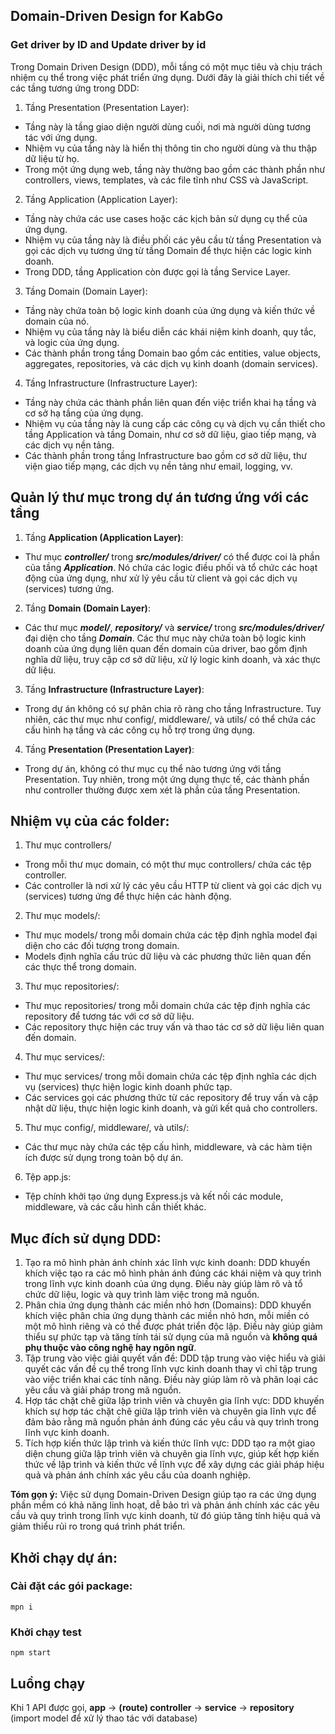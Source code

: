 ## Domain-Driven Design for KabGo
### Get driver by ID and Update driver by id
Trong Domain Driven Design (DDD), mỗi tầng có một mục tiêu và chịu trách nhiệm cụ thể trong việc phát triển ứng dụng. Dưới đây là giải thích chi tiết về các tầng tương ứng trong DDD:
1. Tầng Presentation (Presentation Layer):
  - Tầng này là tầng giao diện người dùng cuối, nơi mà người dùng tương tác với ứng dụng.
  - Nhiệm vụ của tầng này là hiển thị thông tin cho người dùng và thu thập dữ liệu từ họ.
  - Trong một ứng dụng web, tầng này thường bao gồm các thành phần như controllers, views, templates, và các file tĩnh như CSS và JavaScript.
2. Tầng Application (Application Layer):
  - Tầng này chứa các use cases hoặc các kịch bản sử dụng cụ thể của ứng dụng.
  - Nhiệm vụ của tầng này là điều phối các yêu cầu từ tầng Presentation và gọi các dịch vụ tương ứng từ tầng Domain để thực hiện các logic kinh doanh.
  - Trong DDD, tầng Application còn được gọi là tầng Service Layer.
3. Tầng Domain (Domain Layer):
  - Tầng này chứa toàn bộ logic kinh doanh của ứng dụng và kiến thức về domain của nó.
  - Nhiệm vụ của tầng này là biểu diễn các khái niệm kinh doanh, quy tắc, và logic của ứng dụng.
  - Các thành phần trong tầng Domain bao gồm các entities, value objects, aggregates, repositories, và các dịch vụ kinh doanh (domain services).
4. Tầng Infrastructure (Infrastructure Layer):
  - Tầng này chứa các thành phần liên quan đến việc triển khai hạ tầng và cơ sở hạ tầng của ứng dụng.
  - Nhiệm vụ của tầng này là cung cấp các công cụ và dịch vụ cần thiết cho tầng Application và tầng Domain, như cơ sở dữ liệu, giao tiếp mạng, và các dịch vụ nền tảng.
  - Các thành phần trong tầng Infrastructure bao gồm cơ sở dữ liệu, thư viện giao tiếp mạng, các dịch vụ nền tảng như email, logging, vv.

## Quản lý thư mục trong dự án tương ứng với các tầng

1. Tầng **Application (Application Layer)**:
  - Thư mục _**controller/**_ trong _**src/modules/driver/**_ có thể được coi là phần của tầng _**Application**_. Nó chứa các logic điều phối và tổ chức các hoạt động của ứng dụng, như xử lý yêu cầu từ client và gọi các dịch vụ (services) tương ứng.
    
2. Tầng **Domain (Domain Layer)**:
  - Các thư mục _**model/**_, _**repository/**_ và _**service/**_ trong _**src/modules/driver/**_ đại diện cho tầng _**Domain**_. Các thư mục này chứa toàn bộ logic kinh doanh của ứng dụng liên quan đến domain của driver, bao gồm định nghĩa dữ liệu, truy cập cơ sở dữ liệu, xử lý logic kinh doanh, và xác thực dữ liệu.

3. Tầng **Infrastructure (Infrastructure Layer)**:
  - Trong dự án không có sự phân chia rõ ràng cho tầng Infrastructure. Tuy nhiên, các thư mục như config/, middleware/, và utils/ có thể chứa các cấu hình hạ tầng và các công cụ hỗ trợ trong ứng dụng.

4. Tầng **Presentation (Presentation Layer)**:
  - Trong dự án, không có thư mục cụ thể nào tương ứng với tầng Presentation. Tuy nhiên, trong một ứng dụng thực tế, các thành phần như controller thường được xem xét là phần của tầng Presentation.

## Nhiệm vụ của các folder:
1. Thư mục controllers/
  - Trong mỗi thư mục domain, có một thư mục controllers/ chứa các tệp controller.
  - Các controller là nơi xử lý các yêu cầu HTTP từ client và gọi các dịch vụ (services) tương ứng để thực hiện các hành động.
2. Thư mục models/:
  - Thư mục models/ trong mỗi domain chứa các tệp định nghĩa model đại diện cho các đối tượng trong domain.
  - Models định nghĩa cấu trúc dữ liệu và các phương thức liên quan đến các thực thể trong domain.
3. Thư mục repositories/:
  - Thư mục repositories/ trong mỗi domain chứa các tệp định nghĩa các repository để tương tác với cơ sở dữ liệu.
  - Các repository thực hiện các truy vấn và thao tác cơ sở dữ liệu liên quan đến domain.
4. Thư mục services/:
  - Thư mục services/ trong mỗi domain chứa các tệp định nghĩa các dịch vụ (services) thực hiện logic kinh doanh phức tạp.
  - Các services gọi các phương thức từ các repository để truy vấn và cập nhật dữ liệu, thực hiện logic kinh doanh, và gửi kết quả cho controllers.
5. Thư mục config/, middleware/, và utils/:
  - Các thư mục này chứa các tệp cấu hình, middleware, và các hàm tiện ích được sử dụng trong toàn bộ dự án.
6. Tệp app.js:
  - Tệp chính khởi tạo ứng dụng Express.js và kết nối các module, middleware, và các cấu hình cần thiết khác.

## Mục đích sử dụng DDD:
1. Tạo ra mô hình phản ánh chính xác lĩnh vực kinh doanh: DDD khuyến khích việc tạo ra các mô hình phản ánh đúng các khái niệm và quy trình trong lĩnh vực kinh doanh của ứng dụng. Điều này giúp làm rõ và tổ chức dữ liệu, logic và quy trình làm việc trong mã nguồn.
2. Phân chia ứng dụng thành các miền nhỏ hơn (Domains): DDD khuyến khích việc phân chia ứng dụng thành các miền nhỏ hơn, mỗi miền có một mô hình riêng và có thể được phát triển độc lập. Điều này giúp giảm thiểu sự phức tạp và tăng tính tái sử dụng của mã nguồn và **không quá phụ thuộc vào công nghệ hay ngôn ngữ**.
3. Tập trung vào việc giải quyết vấn đề: DDD tập trung vào việc hiểu và giải quyết các vấn đề cụ thể trong lĩnh vực kinh doanh thay vì chỉ tập trung vào việc triển khai các tính năng. Điều này giúp làm rõ và phân loại các yêu cầu và giải pháp trong mã nguồn.
4. Hợp tác chặt chẽ giữa lập trình viên và chuyên gia lĩnh vực: DDD khuyến khích sự hợp tác chặt chẽ giữa lập trình viên và chuyên gia lĩnh vực để đảm bảo rằng mã nguồn phản ánh đúng các yêu cầu và quy trình trong lĩnh vực kinh doanh.
5. Tích hợp kiến thức lập trình và kiến thức lĩnh vực: DDD tạo ra một giao diện chung giữa lập trình viên và chuyên gia lĩnh vực, giúp kết hợp kiến thức về lập trình và kiến thức về lĩnh vực để xây dựng các giải pháp hiệu quả và phản ánh chính xác yêu cầu của doanh nghiệp.

**Tóm gọn ý:**
Việc sử dụng Domain-Driven Design giúp tạo ra các ứng dụng phần mềm có khả năng linh hoạt, dễ bảo trì và phản ánh chính xác các yêu cầu và quy trình trong lĩnh vực kinh doanh, từ đó giúp tăng tính hiệu quả và giảm thiểu rủi ro trong quá trình phát triển.

## Khởi chạy dự án:
### Cài đặt các gói package:
    mpn i

### Khởi chạy test
    npm start


## Luồng chạy
Khi 1 API được gọi, **app** &rarr; **(route) controller** &rarr; **service** &rarr; **repository** (import model để xử lý thao tác với database)





